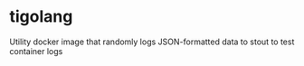 # tigolang
Utility docker image that randomly logs JSON-formatted data to stout to test container logs

